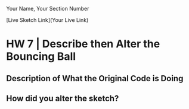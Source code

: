 Your Name, Your Section Number

[Live Sketch Link](Your Live Link)


# HW 7 | Describe then Alter the Bouncing Ball

## Description of What the Original Code is Doing

<!--
let ball = {};  // declares object called 'ball.'
ball.width = 40;  // sets the width of the ball to 40 pixels.
ball.x = 10;  // sets the starting x position of the ball to 10.
ball.y = 10; // sets the starting y position of the ball to 10.
ball.delta_x = 1;  // sets the direction of the balls trajectory on the x axis.
ball.delta_y = 1;  // sets the direction of the balls trajectory on the y axis.
ball.scale_x = 1;  // sets the new trajectory of the ball along the x axis once the mouse is clicked inside the canvas.
ball.scale_y = 1;  // sets the new trajectory of the ball along the y axis once the mouse is clicked inside the canvas.

function setup() {  // tells the browser that this is a p5.js document and to look for the p5 lib file
    createCanvas(windowWidth, 400);  // creates canvas that is the width of the browser window and 400 pixels high.
    background(255); // sets the background color to black.
}



function draw() {  // calls all code included in block in a continuous loop.

    ball.x += ball.delta_x * ball.scale_x;  //  sets the new x location on each loop by multiplying the current x location represented by the variable:'ball.delta_x' by the
         variable: 'ball.scale_x'.
    ball.y += ball.delta_y * ball.scale_y;  // sets the new y location on each loop by multiplying the current y location represented by the variable:'ball.delta_y' by the
         variable: 'ball.scale_y'.


    if (ball.x >= width || ball.x <= 0) { // function that sets parameters as x coordinates between the left and right edge of the canvas.
        ball.delta_x = -1 * ball.delta_x;  // reverses the direction of the ball along the x axis when the ball reaches the edge of the canvas.
    }
    if (ball.y >= height || ball.y <= 0) { // function that sets parameters as y coordinates between the top and bottom edge of the canvas.
        ball.delta_y = -1 * ball.delta_y; // reverses the direction of the ball along the y axis when the ball reaches the edge of the canvas.
    }

    fill(255); // sets fill color of ball to black.
    ellipse(ball.x, ball.y, ball.width, ball.width); // creates an ellipse x position at pixel 10, y position at pixel 10, and width and height at 40 pixels.
}

function mousePressed() {
    ball.scale_x = map(mouseX, 0, width, 0.5, 10); // changes the direction of the ball along the x axis with a mouse click. Maps MouseX coordinate from 0 to width of the canvas on to the range 0.5 and 10.

    ball.scale_y = map(mouseY, 0, height, 0.5, 10); changes the direction of the ball along the y axis with a mouse click. Maps MouseY coordinate from 0 to width of the canvas on to the range 0.5 and 10.
}

-->


## How did you alter the sketch?

<!--
Please describe how and why you changed the sketch?
-->
